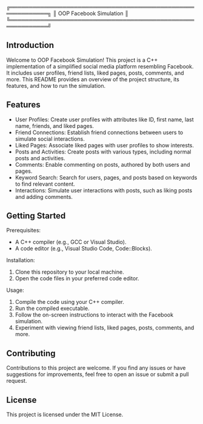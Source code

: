 ╔════════════════════════════════════════════════════════════╗
║                      OOP Facebook Simulation               ║
╚════════════════════════════════════════════════════════════╝

Introduction
-------------
Welcome to OOP Facebook Simulation! This project is a C++ implementation of a simplified social media platform resembling Facebook. It includes user profiles, friend lists, liked pages, posts, comments, and more. This README provides an overview of the project structure, its features, and how to run the simulation.

Features
---------
- User Profiles: Create user profiles with attributes like ID, first name, last name, friends, and liked pages.
- Friend Connections: Establish friend connections between users to simulate social interactions.
- Liked Pages: Associate liked pages with user profiles to show interests.
- Posts and Activities: Create posts with various types, including normal posts and activities.
- Comments: Enable commenting on posts, authored by both users and pages.
- Keyword Search: Search for users, pages, and posts based on keywords to find relevant content.
- Interactions: Simulate user interactions with posts, such as liking posts and adding comments.

Getting Started
---------------
Prerequisites:
- A C++ compiler (e.g., GCC or Visual Studio).
- A code editor (e.g., Visual Studio Code, Code::Blocks).

Installation:
1. Clone this repository to your local machine.
2. Open the code files in your preferred code editor.

Usage:
1. Compile the code using your C++ compiler.
2. Run the compiled executable.
3. Follow the on-screen instructions to interact with the Facebook simulation.
4. Experiment with viewing friend lists, liked pages, posts, comments, and more.

Contributing
------------
Contributions to this project are welcome. If you find any issues or have suggestions for improvements, feel free to open an issue or submit a pull request.

License
-------
This project is licensed under the MIT License.

